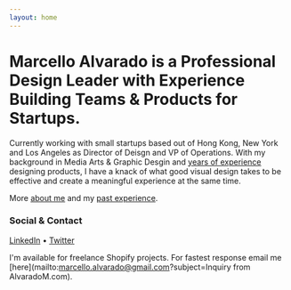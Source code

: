 ```yaml
---
layout: home
---
```


# Marcello Alvarado is a Professional Design Leader with Experience Building Teams & Products for Startups.

Currently working with small startups based out of Hong Kong, New York and Los Angeles as Director of Deisgn and VP of Operations. With my background in Media Arts & Graphic Desgin and [years of experience](/cv/) designing products, I have a knack of what good visual design takes to be effective and create a meaningful experience at the same time.

More [about me](/about/) and my [past experience](/cv/).



### Social & Contact

<a href="https://www.linkedin.com/in/marcello-alvarado-31380b13" target="_blank">LinkedIn</a> • <a href="https://twitter.com/marcelloalvarad" target="_blank">Twitter</a>

I'm available for freelance Shopify projects. For fastest response email me [here](mailto:marcello.alvarado@gmail.com?subject=Inquiry from AlvaradoM.com).